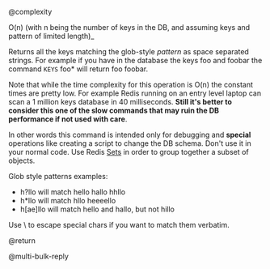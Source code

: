 @complexity

O(n) (with n being the number of keys in the DB, and assuming
keys and pattern of limited length)_

Returns all the keys matching the glob-style _pattern_ as
space separated strings. For example if you have in the
database the keys foo and foobar the command `KEYS` foo*
will return foo foobar.

Note that while the time complexity for this operation is O(n)
the constant times are pretty low. For example Redis running
on an entry level laptop can scan a 1 million keys database
in 40 milliseconds. **Still it's better to consider this one of
the slow commands that may ruin the DB performance if not used
with care**.

In other words this command is intended only for debugging and **special** operations like
creating a script to change the DB schema. Don't use it in your normal code. Use Redis
[Sets][1] in order to group together a subset of objects.

Glob style patterns examples:

* h?llo will match hello hallo hhllo
* h*llo will match hllo heeeello
* h[ae]llo will match hello and hallo, but not hillo

Use \ to escape special chars if you want to match them verbatim.

@return

@multi-bulk-reply



[1]: /p/redis/wiki/Sets
[2]: /p/redis/wiki/ReplyTypes